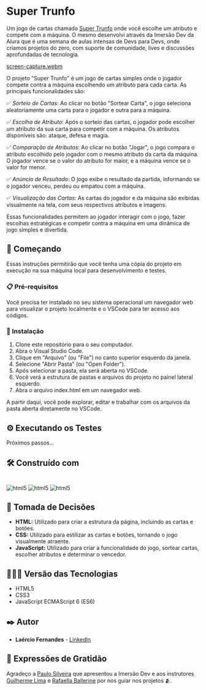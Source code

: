 # Super Trunfo

Um jogo de cartas chamado [Super Trunfo](https://fernandesmelo.github.io/super-trunfo/) onde você escolhe um atributo e compete com a máquina. O mesmo desenvolvi através da Imersão Dev da Alura que é uma semana de aulas intensas de Devs para Devs, onde criamos projetos do zero, com suporte de comunidade, lives e discussões aprofundadas de tecnologia.

[screen-capture.webm](https://github.com/fernandesmelo/super-trunfo/assets/113717317/f8a3544f-d75f-4ddd-85f5-17301cadd901)

O projeto "Super Trunfo" é um jogo de cartas simples onde o jogador compete contra a máquina escolhendo um atributo para cada carta. As principais funcionalidades são:

✅ *Sorteio de Cartas*: Ao clicar no botão "Sortear Carta", o jogo seleciona aleatoriamente uma carta para o jogador e outra para a máquina.

✅ *Escolha de Atributo*: Após o sorteio das cartas, o jogador pode escolher um atributo da sua carta para competir com a máquina. Os atributos disponíveis são: ataque, defesa e magia.

✅ *Comparação de Atributos*: Ao clicar no botão "Jogar", o jogo compara o atributo escolhido pelo jogador com o mesmo atributo da carta da máquina. O jogador vence se o valor do atributo for maior, e a máquina vence se o valor for menor.

✅ *Anúncio de Resultado*: O jogo exibe o resultado da partida, informando se o jogador venceu, perdeu ou empatou com a máquina.

✅ *Visualização das Cartas*: As cartas do jogador e da máquina são exibidas visualmente na tela, com seus respectivos atributos e imagens.

Essas funcionalidades permitem ao jogador interagir com o jogo, fazer escolhas estratégicas e competir contra a máquina em uma dinâmica de jogo simples e divertida.

## 🚀 Começando

Essas instruções permitirão que você tenha uma cópia do projeto em execução na sua máquina local para desenvolvimento e testes.

### 📋 Pré-requisitos

Você precisa ter instalado no seu sistema operacional um navegador web para visualizar o projeto localmente e o VSCode para ter acesso aos códigos.

### 🔧 Instalação

1. Clone este repositório para o seu computador.
2. Abra o Visual Studio Code.
3. Clique em "Arquivo" (ou "File") no canto superior esquerdo da janela.
4. Selecione "Abrir Pasta" (ou "Open Folder").
5. Após selecionar a pasta, ela será aberta no VSCode.
6. Você verá a estrutura de pastas e arquivos do projeto no painel lateral esquerdo.
7. Abra o arquivo index.html em um navegador web.

A partir daqui, você pode explorar, editar e trabalhar com os arquivos da pasta aberta diretamente no VSCode.

## ⚙️ Executando os Testes

Próximos passos...

## 🛠️ Construído com

<div style="display: inline-block"><br/>
  <img align="center" alt="html5" src="https://img.shields.io/badge/HTML5-E34F26?style=for-the-badge&logo=html5&logoColor=white" /> 
  <img align="center" alt="html5" src="https://img.shields.io/badge/CSS3-1572B6?style=for-the-badge&logo=css3&logoColor=white" />
  <img align="center" alt="html5" src="https://img.shields.io/badge/JavaScript-323330?style=for-the-badge&logo=javascript&logoColor=F7DF1E" />
</div><br/>

## 🔨 Tomada de Decisões
* **HTML:** Utilizado para criar a estrutura da página, incluindo as cartas e botões.
* **CSS:** Utilizado para estilizar as cartas e botões, tornando o jogo visualmente atraente.
* **JavaScript:** Utilizado para criar a funcionalidade do jogo, sortear cartas, escolher atributos e determinar o vencedor.

## 👨🏽‍💻 Versão das Tecnologias

* HTML5
* CSS3
* JavaScript ECMAScript 6 (ES6)

## ✒️ Autor

* **Laércio Fernandes** - [LinkedIn](https://www.linkedin.com/in/laercio-fernandes/)

## 🎁 Expressões de Gratidão

Agradeço a [Paulo Silveira](https://www.linkedin.com/in/paulosilveira/) que apresentou a Imersão Dev e aos instrutores [Guilherme Lima](https://www.linkedin.com/in/guilherme-lima-developer/) e [Rafaella Ballerine](https://www.linkedin.com/in/rafaellaballerini/) por nos guiar nos projetos 🫂.
